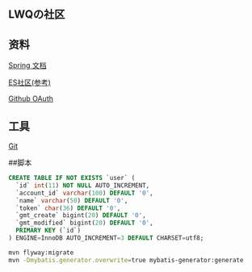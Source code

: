## LWQの社区

## 资料
[Spring 文档](https://spring.io/guides)

[ES社区(参考)](https://elasticsearch.cn/explore)

[Github OAuth](https://developer.github.com/apps/building-oauth-apps/creating-an-oauth-app/)
## 工具
[Git](https://git-scm.com/)

##脚本
```sql
CREATE TABLE IF NOT EXISTS `user` (
  `id` int(11) NOT NULL AUTO_INCREMENT,
  `account_id` varchar(100) DEFAULT '0',
  `name` varchar(50) DEFAULT '0',
  `token` char(36) DEFAULT '0',
  `gmt_create` bigint(20) DEFAULT '0',
  `gmt_modified` bigint(20) DEFAULT '0',
  PRIMARY KEY (`id`)
) ENGINE=InnoDB AUTO_INCREMENT=3 DEFAULT CHARSET=utf8;
```
```bash
mvn flyway:migrate
mvn -Dmybatis.generator.overwrite=true mybatis-generator:generate
```